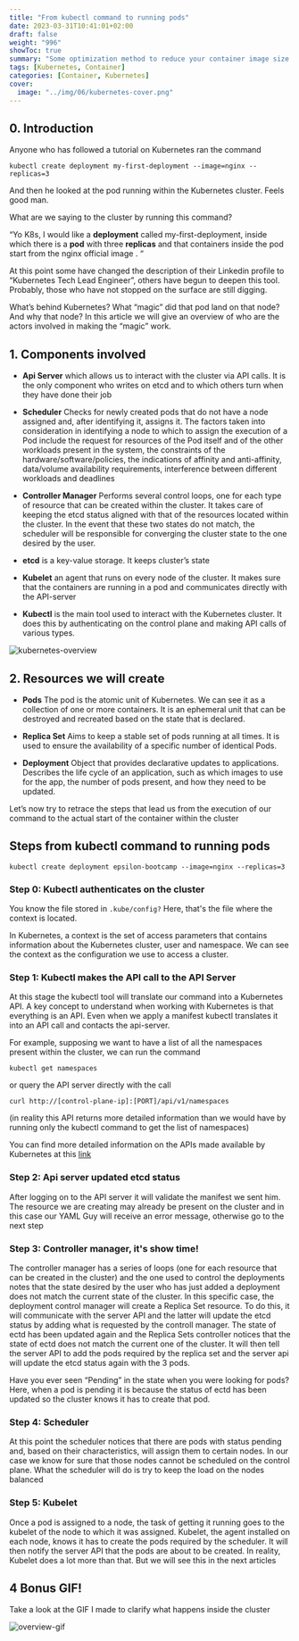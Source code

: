 ```yaml
---
title: "From kubectl command to running pods"
date: 2023-03-31T10:41:01+02:00
draft: false
weight: "996"
showToc: true
summary: "Some optimization method to reduce your container image size! "
tags: [Kubernetes, Container]
categories: [Container, Kubernetes]
cover:
  image: "../img/06/kubernetes-cover.png"
---
```


## 0. Introduction

Anyone who has followed a tutorial on Kubernetes ran the command

```kubectl create deployment my-first-deployment --image=nginx --replicas=3```

And then he looked at the pod running within the Kubernetes cluster. Feels good man.

What are we saying to the cluster by running this command?

“Yo K8s, I would like a **deployment** called my-first-deployment, inside which there is a **pod** with three **replicas** and that containers inside the pod start from the nginx official image . “

At this point some have changed the description of their Linkedin profile to “Kubernetes Tech Lead Engineer”, others have begun to deepen this tool. Probably, those who have not stopped on the surface are still digging.

What’s behind Kubernetes? What “magic” did that pod land on that node? And why that node? In this article we will give an overview of who are the actors involved in making the “magic” work.


## 1. Components involved

- **Api Server** which allows us to interact with the cluster via API calls. It is the only component who writes on etcd and to which others turn when they have done their job

- **Scheduler** Checks for newly created pods that do not have a node assigned and, after identifying it, assigns it. The factors taken into consideration in identifying a node to which to assign the execution of a Pod include the request for resources of the Pod itself and of the other workloads present in the system, the constraints of the hardware/software/policies, the indications of affinity and anti-affinity, data/volume availability requirements, interference between different workloads and deadlines

- **Controller Manager** Performs several control loops, one for each type of resource that can be created within the cluster. It takes care of keeping the etcd status aligned with that of the resources located within the cluster. In the event that these two states do not match, the scheduler will be responsible for converging the cluster state to the one desired by the user.

- **etcd** is a key-value storage. It keeps cluster’s state

- **Kubelet** an agent that runs on every node of the cluster. It makes sure that the containers are running in a pod and communicates directly with the API-server

- **Kubectl** is the main tool used to interact with the Kubernetes cluster. It does this by authenticating on the control plane and making API calls of various types.


![kubernetes-overview](../img/06/kubernetes-overview.png)


## 2. Resources we will create

- **Pods** The pod is the atomic unit of Kubernetes. We can see it as a collection of one or more containers. It is an ephemeral unit that can be destroyed and recreated based on the state that is declared.

- **Replica Set** Aims to keep a stable set of pods running at all times. It is used to ensure the availability of a specific number of identical Pods.

- **Deployment**  Object that provides declarative updates to applications. Describes the life cycle of an application, such as which images to use for the app, the number of pods present, and how they need to be updated.

Let’s now try to retrace the steps that lead us from the execution of our command to the actual start of the container within the cluster

## Steps from kubectl command to running pods
```kubectl create deployment epsilon-bootcamp --image=nginx --replicas=3```

###  Step 0: Kubectl authenticates on the cluster

You know the file stored in ```.kube/config?``` Here, that's the file where the context is located.

In Kubernetes, a context is the set of access parameters that contains information about the Kubernetes cluster, user and namespace. We can see the context as the configuration we use to access a cluster.

### Step 1: Kubectl makes the API call to the API Server

At this stage the kubectl tool will translate our command into a Kubernetes API. A key concept to understand when working with Kubernetes is that everything is an API. Even when we apply a manifest kubectl translates it into an API call and contacts the api-server.

For example, supposing we want to have a list of all the namespaces present within the cluster, we can run the command

```kubectl get namespaces```

or query the API server directly with the call

```curl http://[control-plane-ip]:[PORT]/api/v1/namespaces```

(in reality this API returns more detailed information than we would have by running only the kubectl command to get the list of namespaces)

You can find more detailed information on the APIs made available by Kubernetes at this [link](https://kubernetes.io/docs/concepts/overview/kubernetes-api/)

### Step 2: Api server updated etcd status

After logging on to the API server it will validate the manifest we sent him. The resource we are creating may already be present on the cluster and in this case our YAML Guy will receive an error message, otherwise go to the next step

### Step 3: Controller manager, it's show time!

The controller manager has a series of loops (one for each resource that can be created in the cluster) and the one used to control the deployments notes that the state desired by the user who has just added a deployment does not match the current state of the cluster. In this specific case, the deployment control manager will create a Replica Set resource. To do this, it will communicate with the server API and the latter will update the etcd status by adding what is requested by the controll manager. The state of ectd has been updated again and the Replica Sets controller notices that the state of ectd does not match the current one of the cluster. It will then tell the server API to add the pods required by the replica set and the server api will update the etcd status again with the 3 pods.

Have you ever seen “Pending” in the state when you were looking for pods? Here, when a pod is pending it is because the status of ectd has been updated so the cluster knows it has to create that pod.

### Step 4: Scheduler

At this point the scheduler notices that there are pods with status pending and, based on their characteristics, will assign them to certain nodes. In our case we know for sure that those nodes cannot be scheduled on the control plane. What the scheduler will do is try to keep the load on the nodes balanced

### Step 5: Kubelet

Once a pod is assigned to a node, the task of getting it running goes to the kubelet of the node to which it was assigned. Kubelet, the agent installed on each node, knows it has to create the pods required by the scheduler. It will then notify the server API that the pods are about to be created. In reality, Kubelet does a lot more than that. But we will see this in the next articles 

## 4 Bonus GIF!

Take a look at the GIF I made to clarify what happens inside the cluster

![overview-gif](../img/06/overview.gif)